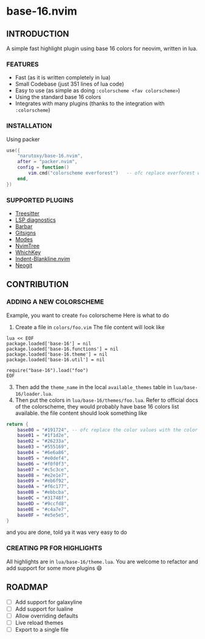 # base-16.nvim

## INTRODUCTION

A simple fast highlight plugin using base 16 colors for neovim, written in lua.

### FEATURES
- Fast (as it is written completely in lua)
- Small Codebase (just 351 lines of lua code)
- Easy to use (as simple as doing `:colorscheme <fav colorscheme>`)
- Using the standard base 16 colors
- Integrates with many plugins (thanks to the integration with `:colorscheme`)


### INSTALLATION

Using packer

```lua
use({
	"narutoxy/base-16.nvim",
	after = "packer.nvim",
	config = function()
		vim.cmd("colorscheme everforest")	-- ofc replace everforest with your fav colorscheme
	end,
})
```

### SUPPORTED PLUGINS

- [Treesitter](https://github.com/nvim-treesitter/nvim-treesitter)
- [LSP diagnostics](https://neovim.io/doc/user/lsp.html)
- [Barbar](https://github.com/romgrk/barbar.nvim)
- [Gitsigns](https://github.com/lewis6991/gitsigns.nvim)
- [Modes](https://github.com/mvllow/modes.nvim)
- [NvimTree](https://github.com/kyazdani42/nvim-tree.lua)
- [WhichKey](https://github.com/folke/which-key.nvim)
- [Indent-Blankline.nvim](https://github.com/lukas-reineke/indent-blankline.nvim)
- [Neogit](https://github.com/TimUntersberger/neogit)

## CONTRIBUTION

### ADDING A NEW COLORSCHEME

Example, you want to create `foo` colorscheme
Here is what to do
1. Create a file in `colors/foo.vim`
   The file content will look like
```vim-script
lua << EOF
package.loaded['base-16'] = nil
package.loaded['base-16.functions'] = nil
package.loaded['base-16.theme'] = nil
package.loaded['base-16.util'] = nil

require("base-16").load("foo")
EOF
```
3. Then add the `theme_name` in the local `available_themes` table in `lua/base-16/loader.lua`.
4. Then put the colors in `lua/base-16/themes/foo.lua`. Refer to official docs of the colorscheme, they would probably have base 16 colors list available.
the file content should look something like
```lua
return {
	base00 = "#191724", -- ofc replace the color values with the color values of the colorscheme
	base01 = "#1f1d2e",
	base02 = "#26233a",
	base03 = "#555169",
	base04 = "#6e6a86",
	base05 = "#e0def4",
	base06 = "#f0f0f3",
	base07 = "#c5c3ce",
	base08 = "#e2e1e7",
	base09 = "#eb6f92",
	base0A = "#f6c177",
	base0B = "#ebbcba",
	base0C = "#31748f",
	base0D = "#9ccfd8",
	base0E = "#c4a7e7",
	base0F = "#e5e5e5",
}
```

and you are done, told ya it was very easy to do

### CREATING PR FOR HIGHLIGHTS
All highlights are in `lua/base-16/theme.lua`. You are welcome to refactor and add support for some more plugins 😄

## ROADMAP
- [ ] Add support for galaxyline
- [ ] Add support for lualine
- [ ] Allow overriding defaults
- [ ] Live reload themes
- [ ] Export to a single file

